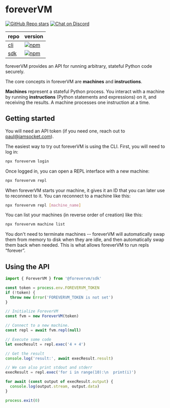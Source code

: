 foreverVM
=========

[![GitHub Repo stars](https://img.shields.io/github/stars/jamsocket/forevervm?style=social)](https://github.com/jamsocket/forevervm)
[![Chat on Discord](https://img.shields.io/discord/939641163265232947?color=404eed&label=discord)](https://discord.gg/N5sEpsuhh9)

| repo                                                | version                     |
|-----------------------------------------------------|-----------------------------|
| [cli](https://github.com/jamsocket/forevervm) | [![npm](https://img.shields.io/npm/v/forevervm)](https://www.npmjs.com/package/forevervm) |
| [sdk](https://github.com/jamsocket/forevervm) | [![npm](https://img.shields.io/npm/v/@forevervm/sdk)](https://www.npmjs.com/package/@forevervm/sdk) |

foreverVM provides an API for running arbitrary, stateful Python code securely.

The core concepts in foreverVM are **machines** and **instructions**.

**Machines** represent a stateful Python process. You interact with a machine by running **instructions**
(Python statements and expressions) on it, and receiving the results. A machine processes one instruction
at a time.

Getting started
---------------

You will need an API token (if you need one, reach out to [paul@jamsocket.com](mailto:paul@jamsocket.com)).

The easiest way to try out foreverVM is using the CLI. First, you will need to log in:

```bash
npx forevervm login
```

Once logged in, you can open a REPL interface with a new machine:

```bash
npx forevervm repl
```

When foreverVM starts your machine, it gives it an ID that you can later use to reconnect to it. You can reconnect to a machine like this:

```bash
npx forevervm repl [machine_name]
```

You can list your machines (in reverse order of creation) like this:

```bash
npx forevervm machine list
```

You don't need to terminate machines -- foreverVM will automatically swap them from memory to disk when they are idle, and then
automatically swap them back when needed. This is what allows foreverVM to run repls “forever”.

Using the API
-------------

```typescript
import { ForeverVM } from '@forevervm/sdk'

const token = process.env.FOREVERVM_TOKEN
if (!token) {
  throw new Error('FOREVERVM_TOKEN is not set')
}

// Initialize ForeverVM
const fvm = new ForeverVM(token)

// Connect to a new machine.
const repl = await fvm.repl(null)

// Execute some code
let execResult = repl.exec('4 + 4')

// Get the result
console.log('result:', await execResult.result)

// We can also print stdout and stderr
execResult = repl.exec('for i in range(10):\n  print(i)')

for await (const output of execResult.output) {
  console.log(output.stream, output.data)
}

process.exit(0)
```
